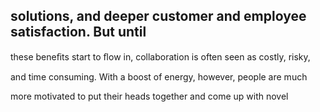 ## solutions, and deeper customer and employee satisfaction. But until

these beneﬁts start to ﬂow in, collaboration is often seen as costly, risky,

and time consuming. With a boost of energy, however, people are much

more motivated to put their heads together and come up with novel
